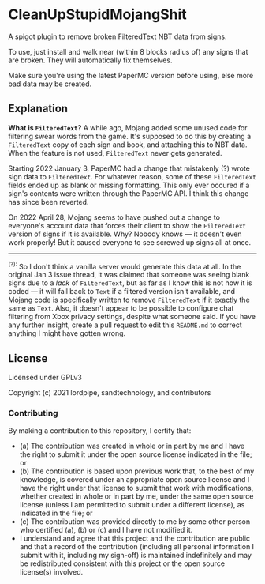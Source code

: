# CleanUpStupidMojangShit

A spigot plugin to remove broken FilteredText NBT data from signs.

To use, just install and walk near (within 8 blocks radius of) any signs that are broken. They will automatically fix themselves.

Make sure you're using the latest PaperMC version before using, else more bad data may be created.

## Explanation

**What is `FilteredText`?** A while ago, Mojang added some unused code for filtering swear words from the game. It's supposed to do this by creating a `FilteredText` copy of each sign and book, and attaching this to NBT data. When the feature is not used, `FilteredText` never gets generated.

Starting 2022 January 3, PaperMC had a change that mistakenly (?) wrote sign data to `FilteredText`. For whatever reason, some of these `FilteredText` fields ended up as blank or missing formatting. This only ever occured if a sign's contents were written through the PaperMC API. I think this change has since been reverted.

On 2022 April 28, Mojang seems to have pushed out a change to everyone's account data that forces their client to show the `FilteredText` version of signs if it is available. Why? Nobody knows &mdash; it doesn't even work properly! But it caused everyone to see screwed up signs all at once.

---

<sup>(?):</sup> So I don't think a vanilla server would generate this data at all. In the original Jan 3 issue thread, it was claimed that someone was seeing blank signs due to a *lack* of `FilteredText`, but as far as I know this is not how it is coded &mdash; it will fall back to `Text` if a filtered version isn't available, and Mojang code is specifically written to remove `FilteredText` if it exactly the same as `Text`. Also, it doesn't appear to be possible to configure chat filtering from Xbox privacy settings, despite what someone said. If you have any further insight, create a pull request to edit this `README.md` to correct anything I might have gotten wrong.

## License

Licensed under GPLv3

Copyright (c) 2021 lordpipe, sandtechnology, and contributors

### Contributing

By making a contribution to this repository, I certify that:

* (a) The contribution was created in whole or in part by me and I have the right to submit it under the open source license indicated in the file; or
* (b) The contribution is based upon previous work that, to the best of my knowledge, is covered under an appropriate open source license and I have the right under that license to submit that work with modifications, whether created in whole or in part by me, under the same open source license (unless I am permitted to submit under a different license), as indicated in the file; or
* (c) The contribution was provided directly to me by some other person who certified (a), (b) or (c) and I have not modified it.
* I understand and agree that this project and the contribution are public and that a record of the contribution (including all personal information I submit with it, including my sign-off) is maintained indefinitely and may be redistributed consistent with this project or the open source license(s) involved.
